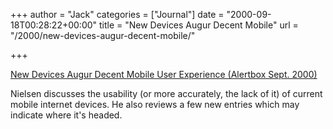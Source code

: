 +++
author = "Jack"
categories = ["Journal"]
date = "2000-09-18T00:28:22+00:00"
title = "New Devices Augur Decent Mobile"
url = "/2000/new-devices-augur-decent-mobile/"

+++

[New Devices Augur Decent Mobile User Experience (Alertbox Sept. 2000)][1]

Nielsen discusses the usability (or more accurately, the lack of it) of current mobile internet devices. He also reviews a few new entries which may indicate where it's headed.

 [1]: http://www.useit.com/alertbox/20000917.html